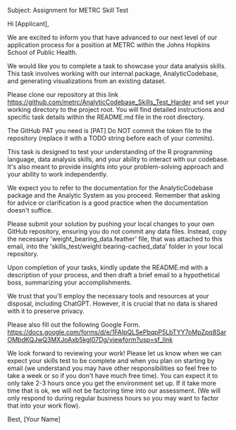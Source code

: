 Subject: Assignment for METRC Skill Test

Hi [Applicant],

We are excited to inform you that have advanced to our next level of our application process for a position at METRC within the Johns Hopkins School of Public Health.

We would like you to complete a task to showcase your data analysis skills. This task involves working with our internal package, AnalyticCodebase, and generating visualizations from an existing dataset.

Please clone our repository at this link https://github.com/metrc/AnalyticCodebase_Skills_Test_Harder and set your working directory to the project root. You will find detailed instructions and specific task details within the README.md file in the root directory.

The GitHub PAT you need is [PAT] Do NOT commit the token file to the repository (replace it with a TODO string before each of your commits).

This task is designed to test your understanding of the R programming language, data analysis skills, and your ability to interact with our codebase. It's also meant to provide insights into your problem-solving approach and your ability to work independently.

We expect you to refer to the documentation for the AnalyticCodebase package and the Analytic System as you proceed. Remember that asking for advice or clarification is a good practice when the documentation doesn't suffice.

Please submit your solution by pushing your local changes to your own GitHub repository, ensuring you do not commit any data files. Instead, copy the necessary 'weight_bearing_data.feather' file, that was attached to this email, into the 'skills_test/weight bearing-cached_data' folder in your local repository.

Upon completion of your tasks, kindly update the README.md with a description of your process, and then draft a brief email to a hypothetical boss, summarizing your accomplishments.

We trust that you'll employ the necessary tools and resources at your disposal, including ChatGPT. However, it is crucial that no data is shared with it to preserve privacy.

Please also fill out the following Google Form. https://docs.google.com/forms/d/e/1FAIpQLSePbqpP5LbTYY7oMpZpq8SarOMbdKQJwQ3MXJoAxb5kgI07Dg/viewform?usp=sf_link

We look forward to reviewing your work! Please let us know when we can expect your skills test to be complete and when you plan on starting by email (we understand you may have other responsibilities so feel free to take a week or so if you don't have much free time). You can expect it to only take 2-3 hours once you get the environment set up. If it take more time that is ok, we will not be factoring time into our assessment. (We will only respond to during regular business hours so you may want to factor that into your work flow).

Best,
[Your Name]
